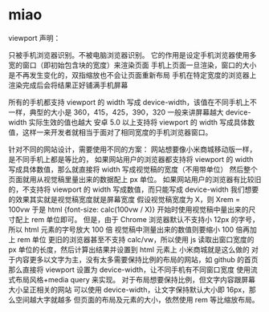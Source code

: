 # miao

viewport 声明：

  <meta name="viewport" content="width=device-width, initial-scale=1.0">
  只被手机浏览器识别。不被电脑浏览器识别。
  它的作用是设定手机浏览器使用多宽的窗口（即初始包含块的宽度）来渲染页面
  手机上页面一旦渲染，窗口的大小是不再发生变化的，双指缩放也不会让页面重新布局
  手机在特定宽度的浏览器上渲染完成后会将结果正好铺满手机屏幕

所有的手机都支持 viewport 的 width 写成 device-width，该值在不同手机上不一样，典型的大小是 360，415，425，390，320
一般来讲屏幕越大 device-width 实际生效的值也越大
安卓 5.0 以上支持将 viewport 的 width 写成具体数值，这样一来开发者就相当于面对了相同宽度的手机浏览器窗口。

针对不同的网站设计，需要使用不同的方案：
网站想要像小米商城移动版一样，是不同手机上都是等比的，
如果网站用户的浏览器都支持将 viewport 的 width 写成具体数值，那么就直接将 width 写成视觉稿的宽度（不用带单位）
然后整个页面就用从视觉稿里量出来的数据配上 px 单位。
如果网站用户的浏览器有比较旧的，不支持将 viewport 的 width 写成数值，而只能写成 device-width
我们想要的效果其实就是视觉稿宽度就是屏幕宽度
假设视觉稿宽度为 X，则 Xrem = 100vw
于是 html {font-size: calc(100vw / X)}
开始时使用视觉稿中量出来的尺寸配上 rem 单位即可。
但是，由于 Chrome 浏览器默认不支持小 12px 的字号，所以 html 元素的字号放大 100 倍
视觉稿中测量出来的数值则要缩小 100 倍再加上 rem 单位
更旧的浏览器甚至不支持 calc/vw，所以使用 js 读取出窗口宽度的 px 单位的长度，然后计算出结果并设置到 html 元素上
小米商城就是这么做的
对于内容更多以文字为主，没有太多需要保持比例的布局的网站，如 github 的首页
那么直接将 viewport 设置为 device-width，让不同手机有不同窗口宽度
使用流式布局风格+media query 来实现。
对于布局想要保持比例，但文字内容跟屏幕大小呈正相关的网站
可以使用 device-width，让文字保持默认大小即 16px，那么空间越大字就越多
但页面的布局及元素的大小，依然使用 rem 等比缩放布局。
